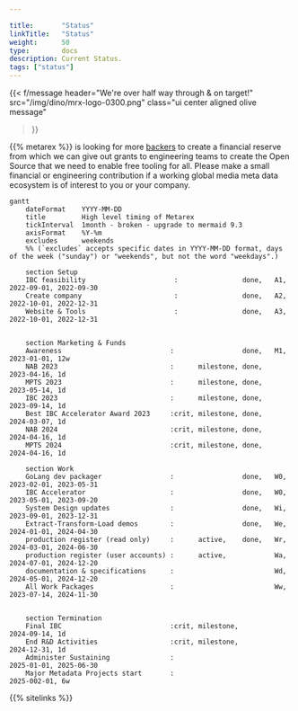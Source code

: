 ```yaml
---

title:       "Status"
linkTitle:   "Status"
weight:      50
type:        docs
description: Current Status.
tags: ["status"]
---
```


{{< f/message header="We're over half way through & on target!"
    src="/img/dino/mrx-logo-0300.png" class="ui center aligned olive message"
>}}

{{% metarex %}} is looking for more [backers] to create a financial reserve
from which we can give out grants to engineering teams to create the Open
Source that we need to enable free tooling for all. Please make a small
financial or engineering contribution if a working global media meta data
ecosystem is of interest to you or your company.

```mermaid
gantt
    dateFormat    YYYY-MM-DD
    title         High level timing of Metarex
    tickInterval  1month - broken - upgrade to mermaid 9.3
    axisFormat    %Y-%m
    excludes      weekends
    %% (`excludes` accepts specific dates in YYYY-MM-DD format, days of the week ("sunday") or "weekends", but not the word "weekdays".)

    section Setup
    IBC feasibility                      :                done,   A1, 2022-09-01, 2022-09-30
    Create company                       :                done,   A2, 2022-10-01, 2022-12-31
    Website & Tools                      :                done,   A3, 2022-10-01, 2022-12-31


    section Marketing & Funds
    Awareness                           :                 done,   M1, 2023-01-01, 12w
    NAB 2023                            :      milestone, done,       2023-04-16, 1d
    MPTS 2023                           :      milestone, done,       2023-05-14, 1d
    IBC 2023                            :      milestone, done,       2023-09-14, 1d
    Best IBC Accelerator Award 2023     :crit, milestone, done,       2024-03-07, 1d
    NAB 2024                            :crit, milestone, done,       2024-04-16, 1d
    MPTS 2024                           :crit, milestone, done,       2024-04-16, 1d

    section Work
    GoLang dev packager                 :                 done,   W0, 2023-02-01, 2023-05-31
    IBC Accelerator                     :                 done,   W0, 2023-05-01, 2023-09-20
    System Design updates               :                 done,   Wi, 2023-09-01, 2023-12-31
    Extract-Transform-Load demos        :                 done,   We, 2024-01-01, 2024-04-30
    production register (read only)     :      active,    done,   Wr, 2024-03-01, 2024-06-30
    production register (user accounts) :      active,            Wa, 2024-07-01, 2024-12-20
    documentation & specifications      :                         Wd, 2024-05-01, 2024-12-20
    All Work Packages                   :                         Ww, 2023-07-14, 2024-11-30


    section Termination
    Final IBC                           :crit, milestone,             2024-09-14, 1d
    End R&D Activities                  :crit, milestone,             2024-12-31, 1d
    Administer Sustaining               :                             2025-01-01, 2025-06-30
    Major Metadata Projects start       :                             2025-002-01, 6w
```

{{% sitelinks %}}

[backers]: /backers